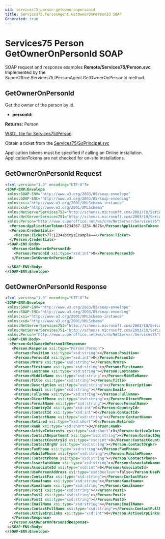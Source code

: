 ```yaml
---
uid: services75-person-getowneronpersonid
title: Services75.PersonAgent.GetOwnerOnPersonId SOAP
Generated: true
---
```


# Services75 Person GetOwnerOnPersonId SOAP

SOAP request and response examples **Remote/Services75/Person.svc**
Implemented by the <see cref="M:SuperOffice.Services75.IPersonAgent.GetOwnerOnPersonId">SuperOffice.Services75.IPersonAgent.GetOwnerOnPersonId</see> method.

## GetOwnerOnPersonId

Get the owner of the person by id.

* **personId:** 

**Returns:** Person


[WSDL file for Services75/Person](../Services75-Person.md)

Obtain a ticket from the [Services75/SoPrincipal.svc](../SoPrincipal/SoPrincipal.md)

Application tokens must be specified if calling an Online installation. ApplicationTokens are not checked for on-site installations.

## GetOwnerOnPersonId Request

```xml
<?xml version="1.0" encoding="UTF-8"?>
<SOAP-ENV:Envelope
 xmlns:SOAP-ENV="http://www.w3.org/2003/05/soap-envelope"
 xmlns:SOAP-ENC="http://www.w3.org/2003/05/soap-encoding"
 xmlns:xsi="http://www.w3.org/2001/XMLSchema-instance"
 xmlns:xsd="http://www.w3.org/2001/XMLSchema"
 xmlns:NetServerServices752="http://schemas.microsoft.com/2003/10/Serialization/Arrays"
 xmlns:NetServerServices751="http://schemas.microsoft.com/2003/10/Serialization/"
 xmlns:Person="http://www.superoffice.net/ws/crm/NetServer/Services75">
  <Person:ApplicationToken>1234567-1234-9876</Person:ApplicationToken>
  <Person:Credentials>
    <Person:Ticket>7T:1234abcxyzExample==</Person:Ticket>
  </Person:Credentials>
 <SOAP-ENV:Body>
   <Person:GetOwnerOnPersonId>
    <Person:PersonId xsi:type="xsd:int">0</Person:PersonId>
   </Person:GetOwnerOnPersonId>

 </SOAP-ENV:Body>
</SOAP-ENV:Envelope>

```


## GetOwnerOnPersonId Response

```xml
<?xml version="1.0" encoding="UTF-8"?>
<SOAP-ENV:Envelope
 xmlns:SOAP-ENV="http://www.w3.org/2003/05/soap-envelope"
 xmlns:SOAP-ENC="http://www.w3.org/2003/05/soap-encoding"
 xmlns:xsi="http://www.w3.org/2001/XMLSchema-instance"
 xmlns:xsd="http://www.w3.org/2001/XMLSchema"
 xmlns:NetServerServices752="http://schemas.microsoft.com/2003/10/Serialization/Arrays"
 xmlns:NetServerServices751="http://schemas.microsoft.com/2003/10/Serialization/"
 xmlns:Person="http://www.superoffice.net/ws/crm/NetServer/Services75">
 <SOAP-ENV:Body>
  <Person:GetOwnerOnPersonIdResponse>
   <Person:Response xsi:type="Person:Person">
    <Person:Position xsi:type="xsd:string"></Person:Position>
    <Person:PersonId xsi:type="xsd:int">0</Person:PersonId>
    <Person:Mrmrs xsi:type="xsd:string"></Person:Mrmrs>
    <Person:Firstname xsi:type="xsd:string"></Person:Firstname>
    <Person:Lastname xsi:type="xsd:string"></Person:Lastname>
    <Person:MiddleName xsi:type="xsd:string"></Person:MiddleName>
    <Person:Title xsi:type="xsd:string"></Person:Title>
    <Person:Description xsi:type="xsd:string"></Person:Description>
    <Person:Email xsi:type="xsd:string"></Person:Email>
    <Person:FullName xsi:type="xsd:string"></Person:FullName>
    <Person:DirectPhone xsi:type="xsd:string"></Person:DirectPhone>
    <Person:FormalName xsi:type="xsd:string"></Person:FormalName>
    <Person:CountryId xsi:type="xsd:int">0</Person:CountryId>
    <Person:ContactId xsi:type="xsd:int">0</Person:ContactId>
    <Person:ContactName xsi:type="xsd:string"></Person:ContactName>
    <Person:Retired xsi:type="xsd:short">0</Person:Retired>
    <Person:Rank xsi:type="xsd:short">0</Person:Rank>
    <Person:ActiveInterests xsi:type="xsd:short">0</Person:ActiveInterests>
    <Person:ContactDepartment xsi:type="xsd:string"></Person:ContactDepartment>
    <Person:ContactCountryId xsi:type="xsd:int">0</Person:ContactCountryId>
    <Person:ContactOrgNr xsi:type="xsd:string"></Person:ContactOrgNr>
    <Person:FaxPhone xsi:type="xsd:string"></Person:FaxPhone>
    <Person:MobilePhone xsi:type="xsd:string"></Person:MobilePhone>
    <Person:ContactPhone xsi:type="xsd:string"></Person:ContactPhone>
    <Person:AssociateName xsi:type="xsd:string"></Person:AssociateName>
    <Person:AssociateId xsi:type="xsd:int">0</Person:AssociateId>
    <Person:UsePersonAddress xsi:type="xsd:boolean">false</Person:UsePersonAddress>
    <Person:ContactFax xsi:type="xsd:string"></Person:ContactFax>
    <Person:Kanafname xsi:type="xsd:string"></Person:Kanafname>
    <Person:Kanalname xsi:type="xsd:string"></Person:Kanalname>
    <Person:Post1 xsi:type="xsd:string"></Person:Post1>
    <Person:Post2 xsi:type="xsd:string"></Person:Post2>
    <Person:Post3 xsi:type="xsd:string"></Person:Post3>
    <Person:EmailName xsi:type="xsd:string"></Person:EmailName>
    <Person:ContactFullName xsi:type="xsd:string"></Person:ContactFullName>
    <Person:ActiveErpLinks xsi:type="xsd:int">0</Person:ActiveErpLinks>
   </Person:Response>
  </Person:GetOwnerOnPersonIdResponse>
 </SOAP-ENV:Body>
</SOAP-ENV:Envelope>

```

